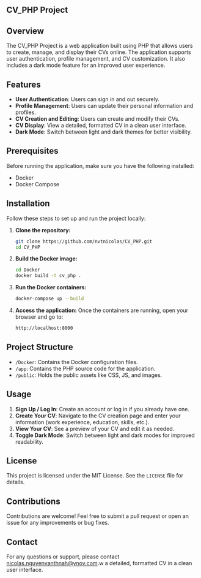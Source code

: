 ## CV_PHP Project

## Overview

The CV_PHP Project is a web application built using PHP that allows users to create, manage, and display their CVs online. The application supports user authentication, profile management, and CV customization. It also includes a dark mode feature for an improved user experience.

## Features

- **User Authentication**: Users can sign in and out securely.
- **Profile Management**: Users can update their personal information and profiles.
- **CV Creation and Editing**: Users can create and modify their CVs.
- **CV Display**: View a detailed, formatted CV in a clean user interface.
- **Dark Mode**: Switch between light and dark themes for better visibility.

## Prerequisites

Before running the application, make sure you have the following installed:

- Docker
- Docker Compose

## Installation

Follow these steps to set up and run the project locally:

1. **Clone the repository:**
    ```sh
    git clone https://github.com/nvtnicolas/CV_PHP.git
    cd CV_PHP
    ```

2. **Build the Docker image:**
    ```sh
    cd Docker
    docker build -t cv_php .
    ```

3. **Run the Docker containers:**
    ```sh
    docker-compose up --build
    ```

4. **Access the application:**
   Once the containers are running, open your browser and go to:
    ```sh
    http://localhost:8000
    ```

## Project Structure

- `/Docker`: Contains the Docker configuration files.
- `/app`: Contains the PHP source code for the application.
- `/public`: Holds the public assets like CSS, JS, and images.

## Usage

1. **Sign Up / Log In**: Create an account or log in if you already have one.
2. **Create Your CV**: Navigate to the CV creation page and enter your information (work experience, education, skills, etc.).
3. **View Your CV**: See a preview of your CV and edit it as needed.
4. **Toggle Dark Mode**: Switch between light and dark modes for improved readability.

## License

This project is licensed under the MIT License. See the `LICENSE` file for details.

## Contributions

Contributions are welcome! Feel free to submit a pull request or open an issue for any improvements or bug fixes.

## Contact

For any questions or support, please contact [nicolas.nguyenvanthnah@ynov.com](mailto:nicolas.nguyenvanthnah@ynov.com).w a detailed, formatted CV in a clean user interface.
